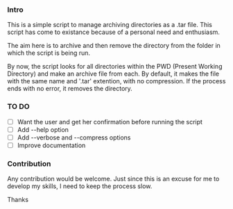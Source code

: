 ### Intro
This is a simple script to manage archiving directories as a .tar file. This script has come to existance because of a personal need and enthusiasm. 

The aim here is to archive and then remove the directory from the folder in which the script is being run.

By now, the script looks for all directories within the PWD (Present Working Directory) and make an archive file from each. By default, it makes the file with the same name and '.tar' extention, with no compression. If the process ends with no error, it removes the directory.

### TO DO
 - [ ] Want the user and get her confirmation before running the script
 - [ ] Add --help option
 - [ ] Add --verbose and --compress options
 - [ ] Improve documentation

### Contribution
Any contribution would be welcome. Just since this is an excuse for me to develop my skills, I need to keep the process slow.

Thanks
